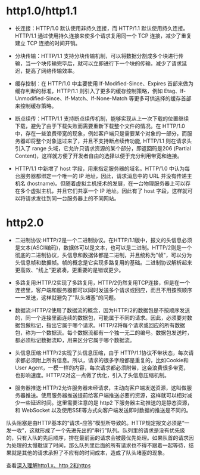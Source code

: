 # http1.0/http1.1
- 长连接：HTTP/1.0 默认使用非持久连接，而 HTTP/1.1 默认使用持久连接。HTTP/1.1 通过使用持久连接来使多个请求复用同一个 TCP 连接，减少了重复建立 TCP 连接的时间开销。

- 分块传输：HTTP/1.1 支持分块传输机制，可以将数据分割成多个块进行传输，当一个块传输完毕后，就可以立即进行下一个块的传输，减少了请求延迟，提高了网络传输效率。

- 缓存控制：在 HTTP/1.0 中主要使用 lf-Modified-Since、Expires 首部来做为缓存判断的标准，HTTP/1.1 则引入了更多的缓存控制策略，例如 Etag、lf-Unmodified-Since、If-Match、lf-None-Match 等更多可供选择的缓存首部来控制缓存策略。

- 断点续传：HTTP/1.1 支持断点续传机制，能够实现从上一次下载的位置继续下载，避免了由于下载失败而需要重新下载整个文件的情况。在  HTTP/1.0 中，存在一些浪费带宽的现象，例如客户端只是需要某个对象的一部分，而服务器却将整个对象送过来了，并且不支持断点续传功能, HTTP/1.1 则在请求头引入了 range 头域，它允许只请求资源的某个部分，即返回码是206 (Partial Content)，这样就方便了开发者自由的选择以便于充分利用带宽和连接。  

- HTTP/1.1 中新增了 host 字段，用来指定服务器的域名。HTTP/1.0 中认为每台服务器都绑定一个唯一的 IP 地址，因此，请求消息中的 URL 并没有传递主机名 (hostname)。但随着虚拟主机技术的发展，在一台物理服务器上可以存在多个虚拟主机，并且它们共享一个 IP 地址。因此有了 host 字段，这样就可以将请求发往到同一台服务器上的不同网站。  

# http2.0
- 二进制协议:HTTP/2是一个二进制协议。在HTTP/1.1版中，报文的头信息必须是文本(ASCll编码)，数据体可以是文本，也可以是二进制。HTTP/2则是一个彻底的二进制协议，头信息和数据体都是二进制，并且统称为"帧"，可以分为头信息帧和数据帧。帧的概念是它实现多路复用的基础。二进制协议解析起来更高效、“线上”更紧凑，更重要的是错误更少。

- 多路复用:HTTP/2实现了多路复用，HTTP/2仍然复用TCP连接，但是在一个连接里，客户端和服务器都可以同时发送多个请求或回应，而且不用按照顺序一一发送，这样就避免了"队头堵塞"的问题。  

- 数据流:HTTP/2使用了数据流的概念，因为HTTP/2的数据包是不按顺序发送的，同一个连接里面连续的数据包，可能属于不同的请求。因此，必须要对数据包做标记，指出它属于哪个请求。HTTP/2将每个请求或回应的所有数据包，称为一个数据流。每个数据流都有一个独一无二的编号。数据包发送时，都必须标记数据流ID，用来区分它属于哪个数据流。  

- 头信息压缩:HTTP/2实现了头信息压缩，由于 HTTP/1.1协议不带状态，每次请求都必须附上所有信息。所以，请求的很多字段都是重复的，比如Cookie和User Agent，一模一样的内容，每次请求都必须附带，这会浪费很多带宽，也影响速度。HTTP/2对这一点做了优化，引入了头信息压缩机制。  

- 服务器推送:HTTP/2允许服务器未经请求，主动向客户端发送资源，这叫做服务器推送。使用服务器推送提前给客户端推送必要的资源，这样就可以相对减少一些延迟时间。这里需要注意的是 http2 下服务器主动推送的是静态资源，和 WebSocket 以及使用SSE等方式向客户端发送即时数据的推送是不同的。  

队头阻塞是由HTTP基本的“请求–应答”模型所导致的。HTTP规定报文必须是“一发一收”，这就形成了一个先进先出的“串行”队列。队列里的请求是没有优先级的，只有入队的先后顺序，排在最前面的请求会被最优先处理。如果队首的请求因为处理的太慢耽误了时间，那么队列里后面的所有请求也不得不跟着一起等待，结果就是其他的请求承担了不应有的时间成本，造成了队头堵塞的现象。

查看[深入理解http1.x、http 2和https](https://segmentfault.com/a/1190000015316332)
